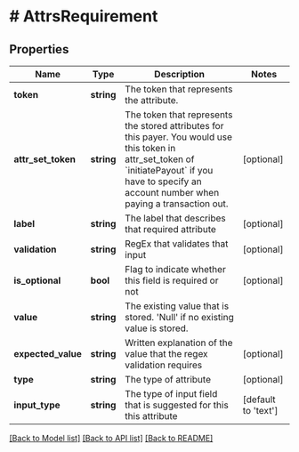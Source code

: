 # # AttrsRequirement

## Properties

Name | Type | Description | Notes
------------ | ------------- | ------------- | -------------
**token** | **string** | The token that represents the attribute. |
**attr_set_token** | **string** | The token that represents the stored attributes for this payer. You would use this token in attr_set_token of &#x60;initiatePayout&#x60; if you have to specify an account number when paying a transaction out. | [optional]
**label** | **string** | The label that describes that required attribute | [optional]
**validation** | **string** | RegEx that validates that input | [optional]
**is_optional** | **bool** | Flag to indicate whether this field is required or not | [optional]
**value** | **string** | The existing value that is stored. &#39;Null&#39; if no existing value is stored. |
**expected_value** | **string** | Written explanation of the value that the regex validation requires | [optional]
**type** | **string** | The type of attribute | [optional]
**input_type** | **string** | The type of input field that is suggested for this this attribute | [default to 'text']

[[Back to Model list]](../../README.md#models) [[Back to API list]](../../README.md#endpoints) [[Back to README]](../../README.md)
